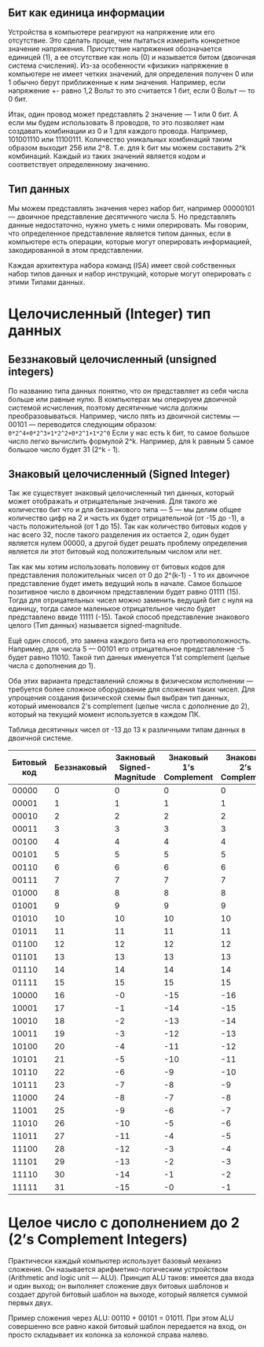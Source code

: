 ## Бит как единица информации

Устройства в компьютере реагируют на напряжение или его отсутствие. Это сделать проще, чем пытаться измерить конкретное значение напряжения. Присутствие напряжения обозначается единицей (1), а ее отсутствие как ноль (0) и называется битом (двоичная система счисления). Из-за особенности «физики» напряжение в компьютере не имеет четких значений, для определения получен 0 или 1 обычно берут приближенные к ним значения. Например, если напряжение +- равно 1,2 Вольт то это считается 1 бит, если 0 Вольт — то 0 бит.

Итак, один провод может представлять 2 значение — 1 или 0 бит. А если мы будем использовать 8 проводов, то это позволяет нам создавать комбинации из 0 и 1 для каждого провода. Например, 101001110 или 11100111. Количество уникальных комбинаций таким образом выходит 256 или 2^8. Т.е. для k бит мы можем составить 2^k комбинаций. Каждый из таких значений является кодом и соответствует определенному значению.

## Тип данных

Мы можем представлять значения через набор бит, например 00000101 — двоичное представление десятичного числа 5. Но представлять данные недостаточно, нужно уметь с ними оперировать. Мы говорим, что определенное представление является типом данных, если в компьютере есть операции, которые могут оперировать информацией, закодированной в этом представлении. 

Каждая архитектура набора команд (ISA) имеет свой собственных набор типов данных и набор инструкций, которые могут оперировать с этими Типами данных.

# Целочисленный (Integer) тип данных

## Беззнаковый целочисленный (unsigned integers)

По названию типа данных понятно, что он представляет из себя числа больше или равные нулю. В компьютерах мы оперируем двоичной системой исчисления, поэтому десятичные числа должны преобразовываться. Например, число пять из двоичной системы — 00101 — переводится следующим образом: `0*2^4+0*2^3+1*2^2+0*2^1+1*2^0` 
Если у нас есть k бит, то самое большое число легко вычислить формулой 2^k. Например, для k равным 5 самое большое число будет 31 (2^k - 1). 

## Знаковый целочисленный (Signed Integer)

Так же существует знаковый целочисленный тип данных, который может отображать и отрицательные значения. Для такого же количество бит что и для беззнакового типа — 5 — мы делим общее количество цифр на 2 и часть их будет отрицательной (от -15 до -1), а часть положительной (от 1 до 15). Так как количество битовых кодов у нас всего 32, после такого разделения их остается 2, один будет является нулем 00000, а другой будет решать проблему определения является ли этот битовый код положительным числом или нет. 

Так как мы хотим использовать половину от битовых кодов для представления положительных чисел от 0 до 2^(k-1) - 1 то их двоичное представление будет иметь ведущий ноль в начале. Самое большое позитивное число в двоичном представлении будет равно 01111 (15). Тогда для отрицательных чисел можно заменить ведущий бит с нуля на единицу, тогда самое маленькое отрицательное число будет представлено ввиде 11111 (-15). Такой способ представление знакового целого (Тип данных) называется signed-magnitude. 

Ещё один способ, это замена каждого бита на его противоположность. Например, для числа 5 — 00101 его отрицательное представление -5 будет равно 11010. Такой тип данных именуется 1’st complement (целые числа с дополнения до 1).  

Оба этих варианта представлений сложны в физическом исполнении — требуется более сложное оборудование для сложения таких чисел. Для упрощения создания физической схемы был выбран тип данных, который именовался 2’s complement (целые числа с дополнение до 2), который на текущий момент используется в каждом ПК. 

Таблица десятичных чисел от -13 до 13 к различными типам данных в двоичной системе. 

| Битовый код | Беззнаковый | Закновый Signed-Magnitude | Знаковый 1’s Complement | Знаковый 2’s Complement |
| ----------- | ----------- | ------------------------- | ----------------------- | ----------------------- |
| 00000       | 0           | 0                         | 0                       | 0                       |
| 00001       | 1           | 1                         | 1                       | 1                       |
| 00010       | 2           | 2                         | 2                       | 2                       |
| 00011       | 3           | 3                         | 3                       | 3                       |
| 00100       | 4           | 4                         | 4                       | 4                       |
| 00101       | 5           | 5                         | 5                       | 5                       |
| 00110       | 6           | 6                         | 6                       | 6                       |
| 00111       | 7           | 7                         | 7                       | 7                       |
| 01000       | 8           | 8                         | 8                       | 8                       |
| 01001       | 9           | 9                         | 9                       | 9                       |
| 01010       | 10          | 10                        | 10                      | 10                      |
| 01011       | 11          | 11                        | 11                      | 11                      |
| 01100       | 12          | 12                        | 12                      | 12                      |
| 01101       | 13          | 13                        | 13                      | 13                      |
| 01110       | 14          | 14                        | 14                      | 14                      |
| 01111       | 15          | 15                        | 15                      | 15                      |
| 10000       | 16          | -0                        | -15                     | -16                     |
| 10001       | 17          | -1                        | -14                     | -15                     |
| 10010       | 18          | -2                        | -13                     | -14                     |
| 10011       | 19          | -3                        | -12                     | -13                     |
| 10100       | 20          | -4                        | -11                     | -12                     |
| 10101       | 21          | -5                        | -10                     | -11                     |
| 10110       | 22          | -6                        | -9                      | -10                     |
| 10111       | 23          | -7                        | -8                      | -9                      |
| 11000       | 24          | -8                        | -7                      | -8                      |
| 11001       | 25          | -9                        | -6                      | -7                      |
| 11010       | 26          | -10                       | -5                      | -6                      |
| 11011       | 27          | -11                       | -4                      | -5                      |
| 11100       | 28          | -12                       | -3                      | -4                      |
| 11101       | 29          | -13                       | -2                      | -3                      |
| 11110       | 30          | -14                       | -1                      | -2                      |
| 11111       | 31          | -15                       | -0                      | -1                      |

# Целое число с дополнением до 2 (2’s Complement Integers)

Практически каждый компьютер использует базовый механиз сложения. Он называется арифметико-логическим устройством (Arithmetic and logic unit — ALU). Принцип ALU таков: имеется два входа и один выход; он выполняет сложение двух битовых шаблонов и создает другой битовый шаблон на выходе, который является суммой первых двух. 

Пример сложения через ALU: 00110 + 00101 = 01011. При этом ALU совершенно все равно какой битовый шаблон передается на вход, он просто складывает их колонка за колонкой справа налево. 